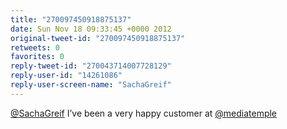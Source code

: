 ```yaml
---
title: "270097450918875137"
date: Sun Nov 18 09:33:45 +0000 2012
original-tweet-id: "270097450918875137"
retweets: 0
favorites: 0
reply-tweet-id: "270043714007728129"
reply-user-id: "14261086"
reply-user-screen-name: "SachaGreif"
---
```

<a href="https://twitter.com/SachaGreif">@SachaGreif</a> I’ve been a very happy customer at <a href="https://twitter.com/mediatemple">@mediatemple</a>
